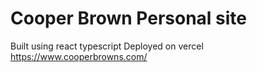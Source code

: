 # Cooper Brown Personal site

Built using react typescript
Deployed on vercel
https://www.cooperbrowns.com/
